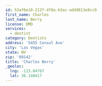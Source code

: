 ```yaml
---
id: 53af6e10-212f-4f8a-b3ac-addd813e8cc9
first_name: Charles
last_name: Berry
license: DMD
services:
  - dentist
category: Dentists
address: '5455 Consul Ave'
city: 'Las Vegas'
state: NV
zip: '89142'
title: 'Charles Berry'
_geoloc:
  lng: -115.04767
  lat: 36.148417
---
```

